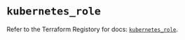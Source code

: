 # `kubernetes_role`

Refer to the Terraform Registory for docs: [`kubernetes_role`](https://www.terraform.io/docs/providers/kubernetes/r/role).
